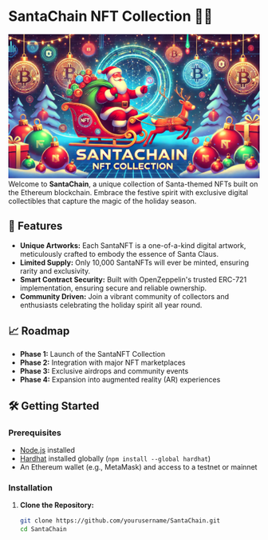 # SantaChain NFT Collection 🎅🔗

![Banner](./assets/banner.webp)
Welcome to **SantaChain**, a unique collection of Santa-themed NFTs built on the Ethereum blockchain. Embrace the festive spirit with exclusive digital collectibles that capture the magic of the holiday season.

## 🌟 Features

- **Unique Artworks:** Each SantaNFT is a one-of-a-kind digital artwork, meticulously crafted to embody the essence of Santa Claus.
- **Limited Supply:** Only 10,000 SantaNFTs will ever be minted, ensuring rarity and exclusivity.
- **Smart Contract Security:** Built with OpenZeppelin's trusted ERC-721 implementation, ensuring secure and reliable ownership.
- **Community Driven:** Join a vibrant community of collectors and enthusiasts celebrating the holiday spirit all year round.

## 📈 Roadmap

- **Phase 1:** Launch of the SantaNFT Collection
- **Phase 2:** Integration with major NFT marketplaces
- **Phase 3:** Exclusive airdrops and community events
- **Phase 4:** Expansion into augmented reality (AR) experiences

## 🛠️ Getting Started

### Prerequisites

- [Node.js](https://nodejs.org/) installed
- [Hardhat](https://hardhat.org/) installed globally (`npm install --global hardhat`)
- An Ethereum wallet (e.g., MetaMask) and access to a testnet or mainnet

### Installation

1. **Clone the Repository:**

   ```bash
   git clone https://github.com/yourusername/SantaChain.git
   cd SantaChain
